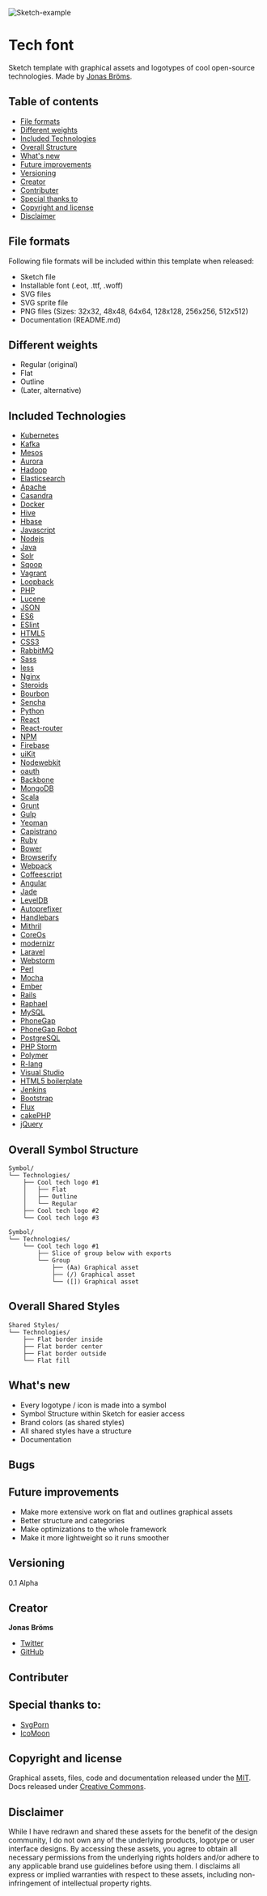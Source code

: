 ![Sketch-example](header.png)
# Tech font
Sketch template with graphical assets and logotypes of cool open-source technologies. Made by [Jonas Bröms](https://twitter.com/jonasbroms).

## Table of contents
* [File formats](#file-formats)
* [Different weights](#different-weights)
* [Included Technologies](#included-technologies)
* [Overall Structure](#overall-structure)
* [What's new](#whats-new)
* [Future improvements](#future-improvements)
* [Versioning](#versioning)
* [Creator](#creator)
* [Contributer](#contributer)
* [Special thanks to](#special-thanks-to)
* [Copyright and license](#copyright-and-license)
* [Disclaimer](#disclaimer)

## File formats
Following file formats will be included within this template when released:
* Sketch file
* Installable font (.eot, .ttf, .woff)
* SVG files
* SVG sprite file
* PNG files (Sizes: 32x32, 48x48, 64x64, 128x128, 256x256, 512x512)
* Documentation (README.md)

## Different weights
* Regular (original)
* Flat
* Outline
* (Later, alternative)

## Included Technologies
* [Kubernetes]()
* [Kafka]()
* [Mesos]()
* [Aurora]()
* [Hadoop]()
* [Elasticsearch]()
* [Apache]()
* [Casandra]()
* [Docker]()
* [Hive]()
* [Hbase]()
* [Javascript]()
* [Nodejs]()
* [Java]()
* [Solr]()
* [Sqoop]()
* [Vagrant]()
* [Loopback]()
* [PHP]()
* [Lucene]()
* [JSON]()
* [ES6]()
* [ESlint]()
* [HTML5]()
* [CSS3]()
* [RabbitMQ]()
* [Sass]()
* [less]()
* [Nginx]()
* [Steroids]()
* [Bourbon]()
* [Sencha]()
* [Python]()
* [React]()
* [React-router]()
* [NPM]()
* [Firebase]()
* [uiKit]()
* [Nodewebkit]()
* [oauth]()
* [Backbone]()
* [MongoDB]()
* [Scala]()
* [Grunt]()
* [Gulp]()
* [Yeoman]()
* [Capistrano]()
* [Ruby]()
* [Bower]()
* [Browserify]()
* [Webpack]()
* [Coffeescript]()
* [Angular]()
* [Jade]()
* [LevelDB]()
* [Autoprefixer]()
* [Handlebars]()
* [Mithril]()
* [CoreOs]()
* [modernizr]()
* [Laravel]()
* [Webstorm]()
* [Perl]()
* [Mocha]()
* [Ember]()
* [Rails]()
* [Raphael]()
* [MySQL]()
* [PhoneGap]()
* [PhoneGap Robot]()
* [PostgreSQL]()
* [PHP Storm]()
* [Polymer]()
* [R-lang]()
* [Visual Studio]()
* [HTML5 boilerplate]()
* [Jenkins]()
* [Bootstrap]()
* [Flux]()
* [cakePHP]()
* [jQuery]()


## Overall Symbol Structure
```
Symbol/
└── Technologies/
    ├── Cool tech logo #1
    │   ├── Flat
    │   ├── Outline
    │   └── Regular
    ├── Cool tech logo #2
    └── Cool tech logo #3
```

```
Symbol/
└── Technologies/
    └── Cool tech logo #1
        ├── Slice of group below with exports
        └── Group
            ├── (Aa) Graphical asset
            ├── (/) Graphical asset
            └── ([]) Graphical asset
```

## Overall Shared Styles
```
Shared Styles/
└── Technologies/
    ├── Flat border inside
    ├── Flat border center
    ├── Flat border outside
    └── Flat fill
```

## What's new
* Every logotype / icon is made into a symbol
* Symbol Structure within Sketch for easier access
* Brand colors (as shared styles)
* All shared styles have a structure
* Documentation

## Bugs


## Future improvements
* Make more extensive work on flat and outlines graphical assets
* Better structure and categories
* Make optimizations to the whole framework
* Make it more lightweight so it runs smoother

## Versioning
0.1 Alpha

## Creator
**Jonas Bröms**
* [Twitter](https://twitter.com/jonasbroms)
* [GitHub](https://github.com/bromso)

## Contributer

## Special thanks to:
* [SvgPorn](http://svgporn.com/)
* [IcoMoon](https://icomoon.io/app/)

## Copyright and license
Graphical assets, files, code and documentation released under the [MIT](https://). Docs released under [Creative Commons](https://).

## Disclaimer
While I have redrawn and shared these assets for the benefit of the design community, I do not own any of the underlying products, logotype or user interface designs. By accessing these assets, you agree to obtain all necessary permissions from the underlying rights holders and/or adhere to any applicable brand use guidelines before using them. I disclaims all express or implied warranties with respect to these assets, including non-infringement of intellectual property rights.
